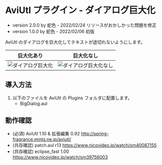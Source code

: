 # AviUtl プラグイン - ダイアログ巨大化

* version 2.0.0 by 蛇色 - 2022/02/24 リソースがおかしかった問題を修正
* version 1.0.0 by 蛇色 - 2022/02/06 初版

AviUtl のダイアログを巨大化してテキストが途切れないようにします。

|  巨大化あり  |  巨大化なし  |
| ---- | ---- |
|  ![ダイアログ巨大化](https://user-images.githubusercontent.com/96464759/152672354-5333ce1b-f276-47d9-94fb-eaa0e1f50407.png)  |  ![ダイアログ巨大化なし](https://user-images.githubusercontent.com/96464759/152672353-57443323-9022-4241-b73c-a67890e989e1.png)  |  

## 導入方法

1. 以下のファイルを AviUtl の Plugins フォルダに配置します。
	* BigDialog.aul

## 動作確認

* (必須) AviUtl 1.10 & 拡張編集 0.92 http://spring-fragrance.mints.ne.jp/aviutl/
* (共存確認) patch.aul r13 https://www.nicovideo.jp/watch/sm40087155
* (共存確認) eclipse_fast 1.00 https://www.nicovideo.jp/watch/sm39756003
